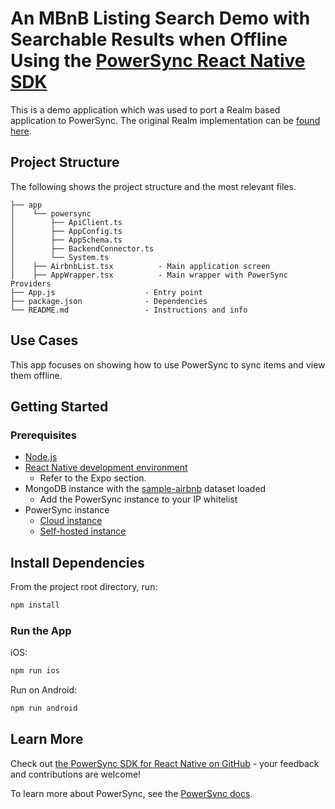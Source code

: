 # An MBnB Listing Search Demo with Searchable Results when Offline Using the [PowerSync React Native SDK](https://www.npmjs.com/package/@powersync/react-native)

This is a demo application which was used to port a Realm based application to PowerSync. The original Realm
implementation can be [found here](https://github.com/realm/realm-js/tree/main/examples/rn-mbnb).

## Project Structure

The following shows the project structure and the most relevant files.
```
├── app
│    └── powersync
│        ├── ApiClient.ts
│        ├── AppConfig.ts
│        ├── AppSchema.ts
│        ├── BackendConnector.ts
│        └── System.ts
│    ├── AirbnbList.tsx          - Main application screen
│    ├── AppWrapper.tsx          - Main wrapper with PowerSync Providers
├── App.js                    - Entry point
├── package.json              - Dependencies
└── README.md                 - Instructions and info
```

## Use Cases

This app focuses on showing how to use PowerSync to sync items and view them offline.

## Getting Started

### Prerequisites

* [Node.js](https://nodejs.org/)
* [React Native development environment](https://reactnative.dev/docs/environment-setup?guide=native)
    * Refer to the Expo section.
* MongoDB instance with the [sample-airbnb](https://www.mongodb.com/docs/atlas/sample-data/sample-airbnb/) dataset loaded
  * Add the PowerSync instance to your IP whitelist
* PowerSync instance
  * [Cloud instance](https://powersync.mintlify.app/installation/database-connection#create-a-powersync-cloud-instance)
  * [Self-hosted instance](https://powersync.mintlify.app/self-hosting/getting-started)

## Install Dependencies

From the project root directory, run:

```sh
npm install
```

### Run the App

iOS:
```sh
npm run ios
```

Run on Android:

```sh
npm run android
```

## Learn More

Check out [the PowerSync SDK for React Native on GitHub](https://github.com/powersync-ja/powersync-js/tree/main/packages/react-native) - your feedback and contributions are welcome!

To learn more about PowerSync, see the [PowerSync docs](https://docs.powersync.com).